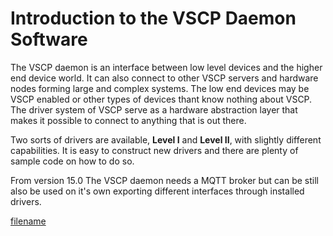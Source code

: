 # Introduction to the VSCP Daemon Software

The VSCP daemon is an interface between low level devices and the higher end device world. It can also connect to other VSCP servers and hardware nodes forming large and complex systems. The low end devices may be VSCP enabled or other types of devices thant know nothing about VSCP. The driver system of VSCP serve as a hardware abstraction layer that makes it possible to connect to anything that is out there. 

Two sorts of drivers are available, **Level I** and **Level II**, with slightly different capabilities. It is easy to construct new drivers and there are plenty of sample code on how to do so.

From version 15.0 The VSCP daemon needs a MQTT broker but can be still also be used on it's own exporting different interfaces through installed drivers. 


[filename](./bottom_copyright.md ':include')
